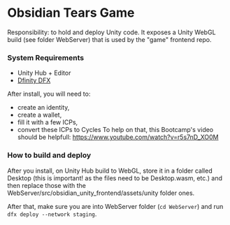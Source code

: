 # Obsidian Tears Game

Responsibility: to hold and deploy Unity code. It exposes a Unity WebGL build (see folder WebServer) that is used by the "game" frontend repo.

### System Requirements
- Unity Hub + Editor
- [Dfinity DFX](https://internetcomputer.org/docs/current/developer-docs/setup/install/)

After install, you will need to:
- create an identity,
- create a wallet,
- fill it with a few ICPs,
- convert these ICPs to Cycles
To help on that, this Bootcamp's video should be helpfull:  https://www.youtube.com/watch?v=r5s7nD_XO0M

### How to build and deploy
After you install, on Unity Hub build to WebGL, store it in a folder called Desktop (this is important! as the files need to be Desktop.wasm, etc.) and then replace those with the WebServer/src/obsidian_unity_frontend/assets/unity folder ones.

After that, make sure you are into WebServer folder (```cd WebServer```) and run ```dfx deploy --network staging```.
